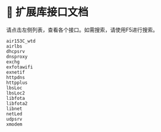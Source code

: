 # 🥢 扩展库接口文档


请点击左侧列表，查看各个接口。如需搜索，请使用F5进行搜索。

```{toctree}
air153C_wtd
airlbs
dhcpsrv
dnsproxy
exchg
exfotawifi
exnetif
httpdns
httpplus
lbsLoc
lbsLoc2
libfota
libfota2
libnet
netLed
udpsrv
xmodem
```
